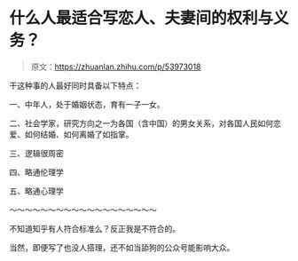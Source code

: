 # 什么人最适合写恋人、夫妻间的权利与义务？

> 原文：<https://zhuanlan.zhihu.com/p/53973018>

干这种事的人最好同时具备以下特点：

一、中年人，处于婚姻状态，育有一子一女。

二、社会学家，研究方向之一为各国（含中国）的男女关系，对各国人民如何恋爱、如何结婚、如何离婚了如指掌。

三、逻辑很周密

四、略通伦理学

五、略通心理学

～～～～～～～～～～～～～～～～～～～

不知道知乎有人符合标准么？反正我是不符合的。

当然，即便写了也没人搭理，还不如当舔狗的公众号能影响大众。
